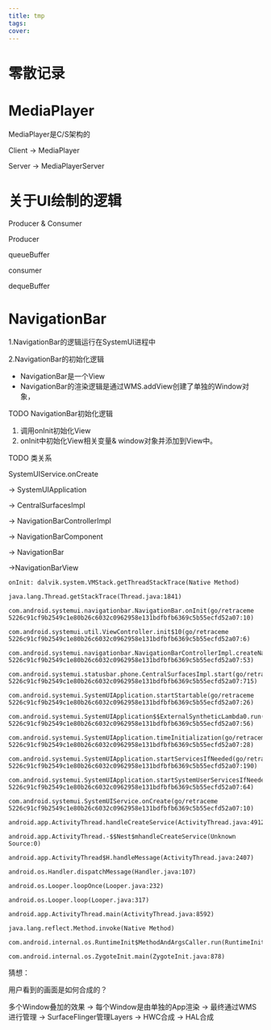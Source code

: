 ```yaml
---
title: tmp
tags:
cover:
---
```


# 零散记录





# MediaPlayer



MediaPlayer是C/S架构的

Client -> MediaPlayer

Server -> MediaPlayerServer





# 关于UI绘制的逻辑





Producer & Consumer



Producer

queueBuffer



consumer

dequeBuffer





# NavigationBar





1.NavigationBar的逻辑运行在SystemUI进程中

2.NavigationBar的初始化逻辑

- NavigationBar是一个View
- NavigationBar的渲染逻辑是通过WMS.addView创建了单独的Window对象，

TODO NavigationBar初始化逻辑

1. 调用onInit初始化View
2. onInit中初始化View相关变量& window对象并添加到View中。

TODO 类关系

SystemUIService.onCreate 

-> SystemUIApplication 

-> CentralSurfacesImpl 

-> NavigationBarControllerImpl 

-> NavigationBarComponent 

-> NavigationBar

->NavigationBarView

``` shell
onInit: dalvik.system.VMStack.getThreadStackTrace(Native Method)
                                                                                                    java.lang.Thread.getStackTrace(Thread.java:1841)
                                                                                                    com.android.systemui.navigationbar.NavigationBar.onInit(go/retraceme 5226c91cf9b2549c1e80b26c6032c0962958e131bdfbfb6369c5b55ecfd52a07:10)
                                                                                                    com.android.systemui.util.ViewController.init$10(go/retraceme 5226c91cf9b2549c1e80b26c6032c0962958e131bdfbfb6369c5b55ecfd52a07:6)
                                                                                                    com.android.systemui.navigationbar.NavigationBarControllerImpl.createNavigationBar(go/retraceme 5226c91cf9b2549c1e80b26c6032c0962958e131bdfbfb6369c5b55ecfd52a07:53)
                                                                                                    com.android.systemui.statusbar.phone.CentralSurfacesImpl.start(go/retraceme 5226c91cf9b2549c1e80b26c6032c0962958e131bdfbfb6369c5b55ecfd52a07:715)
                                                                                                    com.android.systemui.SystemUIApplication.startStartable(go/retraceme 5226c91cf9b2549c1e80b26c6032c0962958e131bdfbfb6369c5b55ecfd52a07:26)
                                                                                                    com.android.systemui.SystemUIApplication$$ExternalSyntheticLambda0.run(go/retraceme 5226c91cf9b2549c1e80b26c6032c0962958e131bdfbfb6369c5b55ecfd52a07:56)
                                                                                                    com.android.systemui.SystemUIApplication.timeInitialization(go/retraceme 5226c91cf9b2549c1e80b26c6032c0962958e131bdfbfb6369c5b55ecfd52a07:28)
                                                                                                    com.android.systemui.SystemUIApplication.startServicesIfNeeded(go/retraceme 5226c91cf9b2549c1e80b26c6032c0962958e131bdfbfb6369c5b55ecfd52a07:190)
                                                                                                    com.android.systemui.SystemUIApplication.startSystemUserServicesIfNeeded(go/retraceme 5226c91cf9b2549c1e80b26c6032c0962958e131bdfbfb6369c5b55ecfd52a07:64)
                                                                                                    com.android.systemui.SystemUIService.onCreate(go/retraceme 5226c91cf9b2549c1e80b26c6032c0962958e131bdfbfb6369c5b55ecfd52a07:10)
                                                                                                    android.app.ActivityThread.handleCreateService(ActivityThread.java:4912)
                                                                                                    android.app.ActivityThread.-$$Nest$mhandleCreateService(Unknown Source:0)
                                                                                                    android.app.ActivityThread$H.handleMessage(ActivityThread.java:2407)
                                                                                                    android.os.Handler.dispatchMessage(Handler.java:107)
                                                                                                    android.os.Looper.loopOnce(Looper.java:232)
                                                                                                    android.os.Looper.loop(Looper.java:317)
                                                                                                    android.app.ActivityThread.main(ActivityThread.java:8592)
                                                                                                    java.lang.reflect.Method.invoke(Native Method)
                                                                                                    com.android.internal.os.RuntimeInit$MethodAndArgsCaller.run(RuntimeInit.java:580)
                                                                                                    com.android.internal.os.ZygoteInit.main(ZygoteInit.java:878)
```



猜想：

用户看到的画面是如何合成的？

多个Window叠加的效果 -> 每个Window是由单独的App渲染 -> 最终通过WMS进行管理 -> SurfaceFlinger管理Layers -> HWC合成 -> HAL合成
